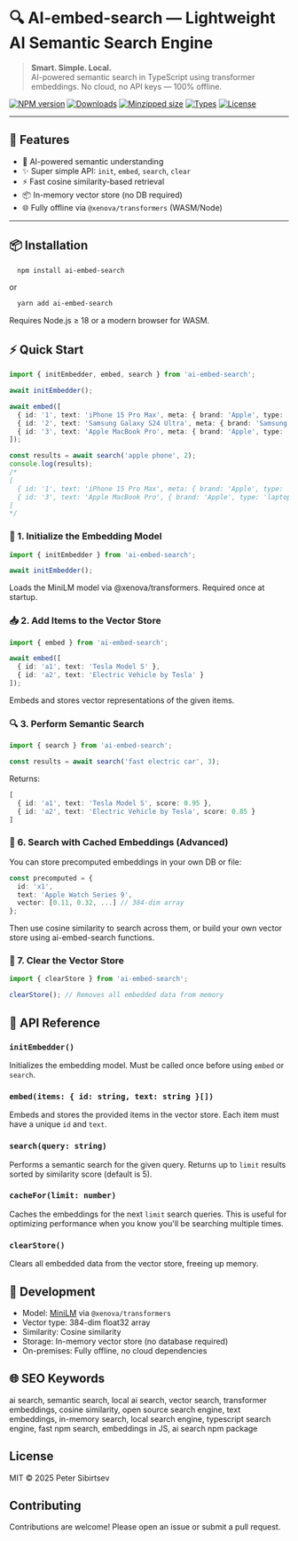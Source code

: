 # 🔍 AI-embed-search — Lightweight AI Semantic Search Engine

> **Smart. Simple. Local.**  
> AI-powered semantic search in TypeScript using transformer embeddings. No cloud, no API keys — 100% offline.

[![NPM version](https://img.shields.io/npm/v/ai-embed-search)](https://www.npmjs.com/package/ai-embed-search)
[![Downloads](https://img.shields.io/npm/dm/ai-embed-search)](https://www.npmjs.com/package/ai-embed-search)
[![Minzipped size](https://img.shields.io/bundlephobia/minzip/ai-embed-search)](https://bundlephobia.com/package/ai-embed-search)
[![Types](https://img.shields.io/npm/types/ai-embed-search)](https://www.npmjs.com/package/ai-embed-search)
[![License](https://img.shields.io/npm/l/ai-embed-search)](./LICENSE)


---

## 🚀 Features

- 🧠 AI-powered semantic understanding
- ✨ Super simple API: `init`, `embed`, `search`, `clear`
- ⚡️ Fast cosine similarity-based retrieval
- 📦 In-memory vector store (no DB required)
- 🌐 Fully offline via `@xenova/transformers` (WASM/Node)

---

## 📦 Installation

```bash
  npm install ai-embed-search
```

or

```bash
  yarn add ai-embed-search
```
Requires Node.js ≥ 18 or a modern browser for WASM.

## ⚡ Quick Start

```typescript
import { initEmbedder, embed, search } from 'ai-embed-search';

await initEmbedder();

await embed([
  { id: '1', text: 'iPhone 15 Pro Max', meta: { brand: 'Apple', type: 'phone' } },
  { id: '2', text: 'Samsung Galaxy S24 Ultra', meta: { brand: 'Samsung', type: 'phone' } },
  { id: '3', text: 'Apple MacBook Pro', meta: { brand: 'Apple', type: 'laptop' } }
]);

const results = await search('apple phone', 2);
console.log(results);
/*
[
  { id: '1', text: 'iPhone 15 Pro Max', meta: { brand: 'Apple', type: 'phone' }, score: 0.92 },
  { id: '3', text: 'Apple MacBook Pro', { brand: 'Apple', type: 'laptop' }, score: 0.75 }
]
*/
```

### 🧠 1. Initialize the Embedding Model
```typescript
import { initEmbedder } from 'ai-embed-search';

await initEmbedder();
```
Loads the MiniLM model via @xenova/transformers. Required once at startup.

### 📥 2. Add Items to the Vector Store
```typescript
import { embed } from 'ai-embed-search';

await embed([
  { id: 'a1', text: 'Tesla Model S' },
  { id: 'a2', text: 'Electric Vehicle by Tesla' }
]);
```
Embeds and stores vector representations of the given items.

### 🔍 3. Perform Semantic Search
```typescript
import { search } from 'ai-embed-search';

const results = await search('fast electric car', 3);
```
Returns:
```typescript
[
  { id: 'a1', text: 'Tesla Model S', score: 0.95 },
  { id: 'a2', text: 'Electric Vehicle by Tesla', score: 0.85 }
]
```

### 💾 6. Search with Cached Embeddings (Advanced)
You can store precomputed embeddings in your own DB or file:
```typescript
const precomputed = {
  id: 'x1',
  text: 'Apple Watch Series 9',
  vector: [0.11, 0.32, ...] // 384-dim array
};
```
Then use cosine similarity to search across them, or build your own vector store using ai-embed-search functions.

### 🧹 7. Clear the Vector Store

```typescript
import { clearStore } from 'ai-embed-search';

clearStore(); // Removes all embedded data from memory
```

## 📖 API Reference
### `initEmbedder()`
Initializes the embedding model. Must be called once before using `embed` or `search`.

### `embed(items: { id: string, text: string }[])`
Embeds and stores the provided items in the vector store. Each item must have a unique `id` and `text`.

### `search(query: string)`
Performs a semantic search for the given query. Returns up to `limit` results sorted by similarity score (default is 5).

### `cacheFor(limit: number)`
Caches the embeddings for the next `limit` search queries. This is useful for optimizing performance when you know you'll be searching multiple times.

### `clearStore()`
Clears all embedded data from the vector store, freeing up memory.


## 🔧 Development
- Model: [MiniLM](https://huggingface.co/xenova/bert-base-uncased) via `@xenova/transformers`
- Vector type: 384-dim float32 array
- Similarity: Cosine similarity
- Storage: In-memory vector store (no database required)
- On-premises: Fully offline, no cloud dependencies

## 🌐 SEO Keywords
ai search, semantic search, local ai search, vector search, transformer embeddings, cosine similarity, open source search engine, text embeddings, in-memory search, local search engine, typescript search engine, fast npm search, embeddings in JS, ai search npm package

## License
MIT © 2025 Peter Sibirtsev

## Contributing
Contributions are welcome! Please open an issue or submit a pull request.




